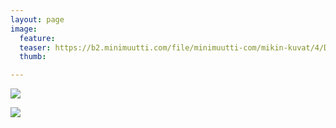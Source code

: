 ```yaml
---
layout: page
image:
  feature:
  teaser: https://b2.minimuutti.com/file/minimuutti-com/mikin-kuvat/4/DS56918-245px.jpg
  thumb:

---
```


![](https://b2.minimuutti.com/file/minimuutti-com/mikin-kuvat/4/DS56919-800px.jpg)

![](https://b2.minimuutti.com/file/minimuutti-com/mikin-kuvat/4/DS56918-800px.jpg)
